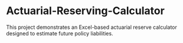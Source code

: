 # Actuarial-Reserving-Calculator
This project demonstrates an Excel-based actuarial reserve calculator designed to estimate future policy liabilities.
